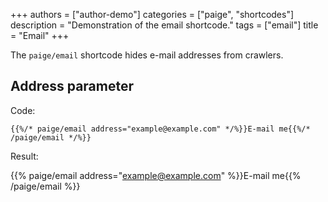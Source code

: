 +++
authors = ["author-demo"]
categories = ["paige", "shortcodes"]
description = "Demonstration of the email shortcode."
tags = ["email"]
title = "Email"
+++

The `paige/email` shortcode hides e-mail addresses from crawlers.

<!--more-->

## Address parameter

Code:

```go-html-template
{{%/* paige/email address="example@example.com" */%}}E-mail me{{%/* /paige/email */%}}
```

Result:

{{% paige/email address="example@example.com" %}}E-mail me{{% /paige/email %}}
